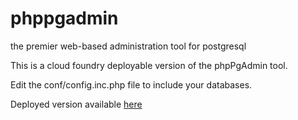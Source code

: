 # phppgadmin
the premier web-based administration tool for postgresql

This is a cloud foundry deployable version of the phpPgAdmin tool.

Edit the conf/config.inc.php file to include your databases.

Deployed version available [here](http://phppgadmin.cfapps.io/)
